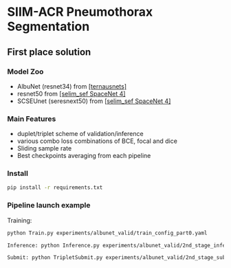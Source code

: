 # SIIM-ACR Pneumothorax Segmentation

## First place solution 

### Model Zoo
- AlbuNet (resnet34) from [\[ternausnets\]](https://github.com/ternaus/TernausNet)
- resnet50 from [\[selim_sef SpaceNet 4\]](https://github.com/SpaceNetChallenge/SpaceNet_Off_Nadir_Solutions/tree/master/selim_sef/zoo)
- SCSEUnet (seresnext50) from \[[selim_sef SpaceNet 4\]](https://github.com/SpaceNetChallenge/SpaceNet_Off_Nadir_Solutions/tree/master/selim_sef/zoo)

### Main Features
- duplet/triplet scheme of validation/inference
- various combo loss combinations of BCE, focal and dice
- Sliding sample rate
- Best checkpoints averaging from each pipeline

### Install
```bash
pip install -r requirements.txt
```

### Pipeline launch example
Training:
```bash
python Train.py experiments/albunet_valid/train_config_part0.yaml
```
```bash
Inference: python Inference.py experiments/albunet_valid/2nd_stage_inference.yaml
```
```bash
Submit: python TripletSubmit.py experiments/albunet_valid/2nd_stage_submit.yaml
```

